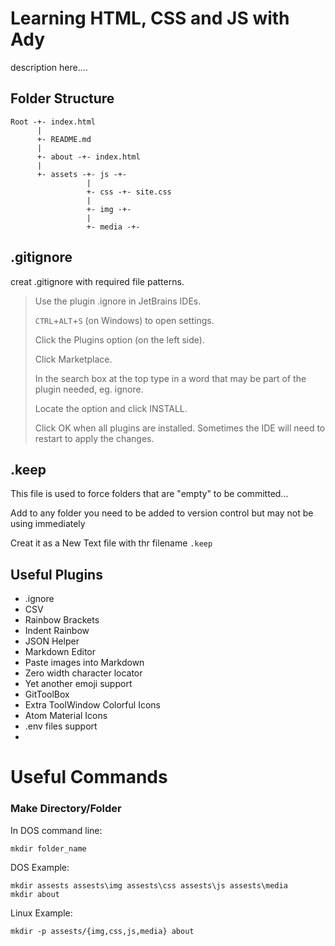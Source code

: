 # Learning HTML, CSS and JS with Ady

description here....

## Folder Structure
```text
Root -+- index.html
      |
      +- README.md
      |
      +- about -+- index.html
      |
      +- assets -+- js -+-
                 |
                 +- css -+- site.css
                 |
                 +- img -+-
                 |
                 +- media -+-
```

## .gitignore
creat .gitignore with required file patterns.
>Use the plugin .ignore in JetBrains IDEs.
> 
> `CTRL`+`ALT`+`S` (on Windows) to open settings.
> 
> Click the Plugins option (on the left side).
> 
> Click Marketplace.
> 
> In the search box at the top type in a word that 
> may be part of the plugin needed, eg. ignore.
> 
> Locate the option and click INSTALL.
> 
> Click OK when all plugins are installed.
> Sometimes the IDE will need to restart to apply the changes.


## .keep
This file is used to force folders that are "empty" to be committed...

Add to any folder you need to be added to version control but may not be using immediately

Creat it as a New Text file with thr filename `.keep`

## Useful Plugins
- .ignore
- CSV
- Rainbow Brackets
- Indent Rainbow
- JSON Helper
- Markdown Editor
- Paste images into Markdown
- Zero width character locator
- Yet another emoji support
- GitToolBox
- Extra ToolWindow Colorful Icons
- Atom Material Icons
- .env files support
- 

# Useful Commands
### Make Directory/Folder
In DOS command line:
```shell
mkdir folder_name
```

DOS Example:
```shell
mkdir assests assests\img assests\css assests\js assests\media
mkdir about
```

Linux Example:
```shell
mkdir -p assests/{img,css,js,media} about
```